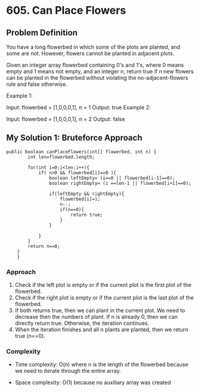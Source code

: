 # 605. Can Place Flowers

## Problem Definition
You have a long flowerbed in which some of the plots are planted, and some are not. However, flowers cannot be planted in adjacent plots.

Given an integer array flowerbed containing 0's and 1's, where 0 means empty and 1 means not empty, and an integer n, return true if n new flowers can be planted in the flowerbed without violating the no-adjacent-flowers rule and false otherwise.

Example 1:

Input: flowerbed = [1,0,0,0,1], n = 1
Output: true
Example 2:

Input: flowerbed = [1,0,0,0,1], n = 2
Output: false

## My Solution 1: Bruteforce Approach
```
public boolean canPlaceFlowers(int[] flowerbed, int n) {
        int len=flowerbed.length;

        for(int i=0;i<len;i++){
            if( n>0 && flowerbed[i]==0 ){
                boolean leftEmpty= (i==0 || flowerbed[i-1]==0);
                boolean rightEmpty= (i ==len-1 || flowerbed[i+1]==0);

                if(leftEmpty && rightEmpty){
                    flowerbed[i]=1;
                    n--;
                    if(n==0){
                        return true;
                    }
                }

            }
        }
        return n==0;
    }
    }
```

### Approach
<!-- Describe your approach to solving the problem. -->
1. Check if the left plot is empty or if the current plot is the first plot of the flowerbed. 
2. Check if the right plot is empty or if the current plot is the last plot of the flowerbed.
3. If both returns true, then we can plant in the current plot. We need to decrease then the numbers of plant. If n is already 0, then we can directly return true. Otherwise, the iteration continues. 
4. When the iteration finishes and all n plants are planted, then we return true (n==0). 

### Complexity
- Time complexity: O(n) where n is the length of the flowerbed because we need to iterate through the entire array. 
<!-- Add your time complexity here, e.g. $$O(n)$$ -->

- Space complexity: O(1) because no auxiliary array was created
<!-- Add your space complexity here, e.g. $$O(n)$$ -->
